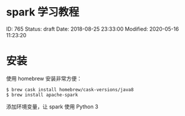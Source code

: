 # spark 学习教程


ID: 765
Status: draft
Date: 2018-08-25 23:33:00
Modified: 2020-05-16 11:23:20


# 安装

使用 homebrew 安装非常方便：

```
$ brew cask install homebrew/cask-versions/java8
$ brew install apache-spark
```

添加环境变量，让 spark 使用 Python 3